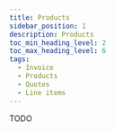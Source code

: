 ```yaml
---
title: Products
sidebar_position: 1
description: Products
toc_min_heading_level: 2
toc_max_heading_level: 6
tags:
  - Invoice
  - Products
  - Quotes
  - Line items
---
```


TODO